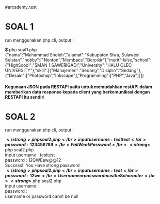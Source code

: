 #arcademy_test

<h1> SOAL 1 </h1>

run menggunakan php cli, output : 

<strong>$</strong> php soal1.php</br> 
{"nama":"Muhammad Sholeh","alamat":"Kabupaten Siwa, Sulawesi Selatan","hobby":["Nonton","Membaca","Berpikir"],"merit":false,"school":{"HighScool":"SMAN 1 SAWERIGADI","University":"HALU OLEO UNIVERSITY"},"skill":[{"Manajemen":"Sedang","Disiplin":"Sedang"},{"Desain":["Photoshop","Inkscape"],"Programming":["PHP","Java"]}]}

<h4>Kegunaan JSON pada RESTAPI yaitu untuk memudahkan restAPI dalam memberikan data response kepada client yang berkomunikasi dengan RESTAPI itu sendiri</h4>

<h1> SOAL 2 </h1>

run menggunakan php cli, output : 

<strong>$</strong> php soal2.php </br>
input username : testtest</br>
password : 123456789</br>
Fail Weak Password</br>
<strong>$</strong> php soal2.php</br>
input username : testtest</br>
password : 12QWEew@@12</br>
Success!! You Have strong password</br>
<strong>$</strong> php soal2.php </br>
input username : test</br>
password : 12we</br>
Username or password must be 8 character</br>
<strong>$</strong> php soal2.php </br>
input username :</br> 
password : </br>
username or password cannt be null</br>


